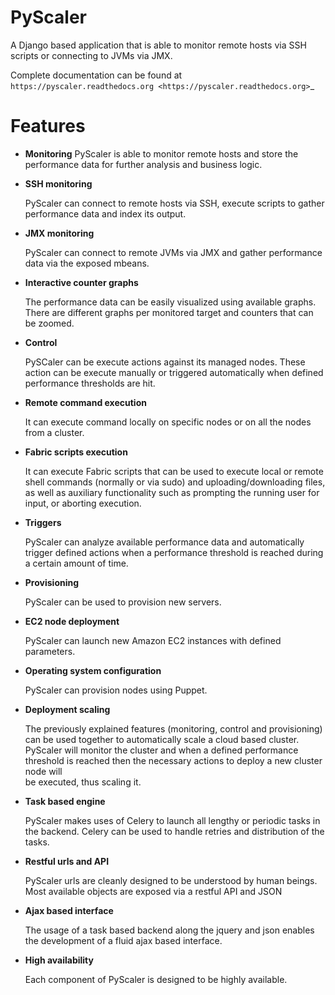 PyScaler
=====================

A Django based application that is able to monitor remote hosts via SSH scripts or connecting to JVMs via JMX.

Complete documentation can be found at `https://pyscaler.readthedocs.org <https://pyscaler.readthedocs.org>`_


Features
===============

- **Monitoring** 
  PyScaler is able to monitor remote hosts and store the performance 
  data for further analysis and business logic.

- **SSH monitoring**
  
  PyScaler can connect to remote hosts via SSH, execute scripts to gather 
  performance data and index its output.

- **JMX monitoring**
  
  PyScaler can connect to remote JVMs via JMX and gather performance data
  via the exposed mbeans.  

- **Interactive counter graphs**
  
  The performance data can be easily visualized using available graphs.
  There are different graphs per monitored target and counters that can be zoomed.

- **Control**

  PySCaler can be execute actions against its managed nodes. These action
  can be execute manually or triggered automatically when defined 
  performance thresholds are hit.

- **Remote command execution**
  
  It can execute command locally on specific nodes or on all the nodes 
  from a cluster.

- **Fabric scripts execution**
  
  It can execute Fabric scripts that can be used to execute local or 
  remote shell commands (normally or via sudo) and uploading/downloading
  files, as well as auxiliary functionality such as prompting the 
  running user for input, or aborting execution. 
  
- **Triggers**
  
  PyScaler can analyze available performance data and automatically trigger
  defined actions when a performance threshold is reached during a certain
  amount of time.

- **Provisioning**

  PyScaler can be used to provision new servers.

- **EC2 node deployment**
  
  PyScaler can launch new Amazon EC2 instances with defined parameters.

- **Operating system configuration**
  
  PyScaler can provision nodes using Puppet.

- **Deployment scaling**
  
  The previously explained features (monitoring, control and provisioning) 
  can be used together to automatically scale a cloud based cluster.
  PyScaler will monitor the cluster and when a defined performance threshold 
  is reached then the necessary actions to deploy a new cluster node will  
  be executed, thus scaling it.

- **Task based engine**

  PyScaler makes uses of Celery to launch all lengthy or periodic tasks in the backend.
  Celery can be used to handle retries and distribution of the tasks.
  
- **Restful urls and API**

  PyScaler urls are cleanly designed to be understood by human beings.
  Most available objects are exposed via a restful API and JSON

- **Ajax based interface**

  The usage of a task based backend along the jquery and json enables the 
  development of a fluid ajax based interface.
  
- **High availability**

  Each component of PyScaler is designed to be highly available.
  

  
